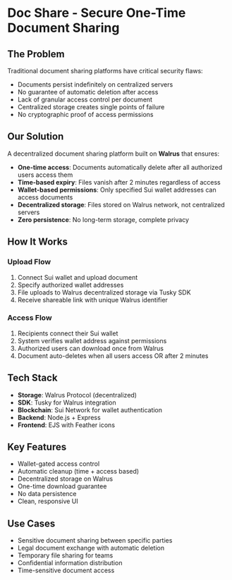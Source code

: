 # Doc Share - Secure One-Time Document Sharing

## The Problem

Traditional document sharing platforms have critical security flaws:
- Documents persist indefinitely on centralized servers
- No guarantee of automatic deletion after access
- Lack of granular access control per document
- Centralized storage creates single points of failure
- No cryptographic proof of access permissions

## Our Solution

A decentralized document sharing platform built on **Walrus** that ensures:
- **One-time access**: Documents automatically delete after all authorized users access them
- **Time-based expiry**: Files vanish after 2 minutes regardless of access
- **Wallet-based permissions**: Only specified Sui wallet addresses can access documents
- **Decentralized storage**: Files stored on Walrus network, not centralized servers
- **Zero persistence**: No long-term storage, complete privacy

## How It Works

### Upload Flow
1. Connect Sui wallet and upload document
2. Specify authorized wallet addresses
3. File uploads to Walrus decentralized storage via Tusky SDK
4. Receive shareable link with unique Walrus identifier

### Access Flow
1. Recipients connect their Sui wallet
2. System verifies wallet address against permissions
3. Authorized users can download once from Walrus
4. Document auto-deletes when all users access OR after 2 minutes

## Tech Stack

- **Storage**: Walrus Protocol (decentralized)
- **SDK**: Tusky for Walrus integration
- **Blockchain**: Sui Network for wallet authentication
- **Backend**: Node.js + Express
- **Frontend**: EJS with Feather icons

## Key Features

- Wallet-gated access control
- Automatic cleanup (time + access based)
- Decentralized storage on Walrus
- One-time download guarantee
- No data persistence
- Clean, responsive UI

## Use Cases

- Sensitive document sharing between specific parties
- Legal document exchange with automatic deletion
- Temporary file sharing for teams
- Confidential information distribution
- Time-sensitive document access

